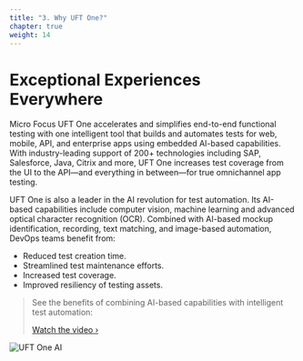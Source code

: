 ```yaml
---
title: "3. Why UFT One?"
chapter: true
weight: 14
---
```


# Exceptional Experiences Everywhere
Micro Focus UFT One accelerates and simplifies end-to-end functional testing with one intelligent tool that builds and automates tests for web, mobile, API, and enterprise apps using embedded AI-based capabilities. With industry-leading support of 200+ technologies including SAP, Salesforce, Java, Citrix and more, UFT One increases test coverage from the UI to the API—and everything in between—for true omnichannel app testing.

UFT One is also a leader in the AI revolution for test automation. Its AI-based capabilities include computer vision, machine learning and advanced optical character recognition (OCR). Combined with AI-based mockup identification, recording, text matching, and image-based automation, DevOps teams benefit from:

- Reduced test creation time.
- Streamlined test maintenance efforts.
- Increased test coverage.
- Improved resiliency of testing assets.

> See the benefits of combining AI-based capabilities with intelligent test automation:
>
> [Watch the video ›](https://players.brightcove.net/5456344257001/HkaDA1joZ_default/index.html?videoId=6198914670001&utm_campaign=00175416)

![UFT One AI](/images/010_introduction/uft-one-ai.jpg)
